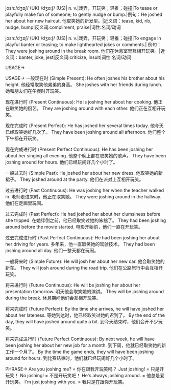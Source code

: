 josh:/dʒɒʃ/ (UK) /dʒɑːʃ/ (US)| n. v.|戏弄，开玩笑；轻推；碰撞|To tease or playfully make fun of someone; to gently nudge or bump.|例句：He joshed her about her new haircut. 他取笑她的新发型。|近义词：tease, kid, rib, nudge, bump|反义词:compliment, praise|词性:名词/动词

josh:/dʒɒʃ/ (UK) /dʒɑːʃ/ (US)| n. v.|戏弄，开玩笑；轻推；碰撞|To engage in playful banter or teasing; to make lighthearted jokes or comments.| 例句：They were joshing around in the break room.  他们在休息室里互相开玩笑。|近义词：banter, joke, jest|反义词:criticize, insult|词性:名词/动词


USAGE->

USAGE->
一般现在时 (Simple Present):
He often joshes his brother about his height. 他经常取笑他弟弟的身高。
She joshes with her friends during lunch.  她和朋友们在午餐时开玩笑。


现在进行时 (Present Continuous):
He is joshing her about her cooking. 他正在取笑她的厨艺。
They are joshing around with each other. 他们正在互相开玩笑。


现在完成时 (Present Perfect):
He has joshed her several times today. 他今天已经取笑她好几次了。
They have been joshing around all afternoon. 他们整个下午都在开玩笑。


现在完成进行时 (Present Perfect Continuous):
He has been joshing her about her singing all evening. 他整个晚上都在取笑她的歌声。
They have been joshing around for hours. 他们已经玩闹好几个小时了。


一般过去时 (Simple Past):
He joshed her about her new dress. 他取笑她的新裙子。
They joshed around at the party. 他们在派对上互相开玩笑。


过去进行时 (Past Continuous):
He was joshing her when the teacher walked in. 老师走进来时，他正在取笑她。
They were joshing around in the hallway. 他们在走廊里玩闹。


过去完成时 (Past Perfect):
He had joshed her about her clumsiness before she tripped. 在她绊倒之前，他已经取笑过她的笨拙了。
They had been joshing around before the movie started. 电影开始前，他们一直在开玩笑。


过去完成进行时 (Past Perfect Continuous):
He had been joshing her about her driving for years. 多年来，他一直取笑她的驾驶技术。
They had been joshing around all day. 他们一整天都在玩闹。


一般将来时 (Simple Future):
He will josh her about her new car. 他会取笑她的新车。
They will josh around during the road trip.  他们在公路旅行中会互相开玩笑。


将来进行时 (Future Continuous):
He will be joshing her about her presentation tomorrow. 明天他会取笑她的演讲。
They will be joshing around during the break. 休息期间他们会互相开玩笑。


将来完成时 (Future Perfect):
By the time she arrives, he will have joshed her about her lateness. 等她到达时，他已经取笑过她的迟到了。
By the end of the day, they will have joshed around quite a bit. 到今天结束时，他们会开不少玩笑。


将来完成进行时 (Future Perfect Continuous):
By next week, he will have been joshing her about her new job for a month. 到下周，他就已经取笑她的新工作一个月了。
By the time the game ends, they will have been joshing around for hours. 到比赛结束时，他们就已经玩闹好几个小时了。



PHRASE->
Are you joshing me? = 你在跟我开玩笑吗？
Just joshing! = 只是开玩笑！
No joshing! = 不是开玩笑吧！
He's always joshing around. = 他总是爱开玩笑。
I'm just joshing with you. = 我只是在跟你开玩笑。
